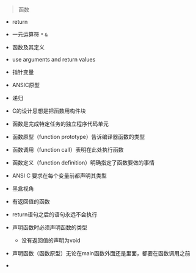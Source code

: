 > 函数

- return
- 一元运算符 `*` `&` 
- 函数及其定义
- use arguments and return values
- 指针变量
- ANSIC原型
- 递归

- C的设计思想是把函数用构件块

- 函数是完成特定任务的独立程序代码单元

- 函数原型（function prototype）告诉编译器函数的类型
- 函数调用（function call）表明在此处执行函数
- 函数定义（function definition）明确指定了函数要做的事情

- ANSI C 要求在每个变量前都声明其类型

- 黑盒视角

- 有返回值的函数

- return语句之后的语句永远不会执行

- 声明函数时必须声明函数的类型
  - 没有返回值的声明为void

- 声明函数（函数原型）无论在main函数外面还是里面，都要在函数调用之前

- 